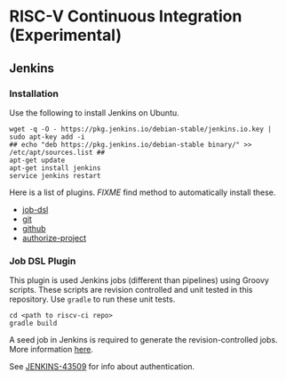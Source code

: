 # RISC-V Continuous Integration (Experimental)

## Jenkins

### Installation

Use the following to install Jenkins on Ubuntu.

    wget -q -O - https://pkg.jenkins.io/debian-stable/jenkins.io.key | sudo apt-key add -i
    ## echo "deb https://pkg.jenkins.io/debian-stable binary/" >> /etc/apt/sources.list ##
    apt-get update
    apt-get install jenkins
    service jenkins restart
    
Here is a list of plugins. _FIXME_ find method to automatically install these.

* [job-dsl](https://plugins.jenkins.io/job-dsl)
* [git](https://plugins.jenkins.io/git)
* [github](https://plugins.jenkins.io/github)
* [authorize-project](https://plugins.jenkins.io/authorize-project)

### Job DSL Plugin

This plugin is used Jenkins jobs (different than pipelines) using Groovy scripts.  These scripts are revision controlled and unit tested in this repository.  Use `gradle` to run these unit tests.

    cd <path to riscv-ci repo>
    gradle build

A seed job in Jenkins is required to generate the revision-controlled jobs.  More information [here](https://github.com/jenkinsci/job-dsl-plugin/wiki/Tutorial---Using-the-Jenkins-Job-DSL).

See [JENKINS-43509](https://issues.jenkins-ci.org/browse/JENKINS-43509) for info about authentication.

